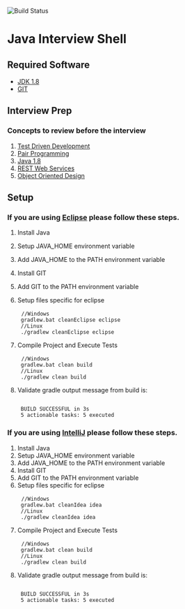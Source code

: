 ![Build Status](https://travis-ci.org/skatra/interview-java.svg?branch=master)
# Java Interview Shell
## Required Software
* [JDK 1.8](http://www.oracle.com/technetwork/java/javase/downloads/jdk8-downloads-2133151.html)
* [GIT](https://git-scm.com/downloads)

## Interview Prep
### Concepts to review before the interview
1. [Test Driven Development](http://butunclebob.com/ArticleS.UncleBob.TheThreeRulesOfTdd)
2. [Pair Programming](https://www.thoughtworks.com/insights/blog/effective-navigation-in-pair-programming)
3. [Java 1.8](http://www.oracle.com/technetwork/java/javase/8-whats-new-2157071.html)
4. [REST Web Services](https://www.thoughtworks.com/insights/blog/rest-api-design-resource-modeling)
5. [Object Oriented Design](http://butunclebob.com/ArticleS.UncleBob.PrinciplesOfOod)

## Setup
### If you are using [Eclipse](http://www.eclipse.org/downloads/packages/eclipse-ide-java-developers/neonr) please follow these steps.

1. Install Java
2. Setup JAVA_HOME environment variable
3. Add JAVA_HOME to the PATH environment variable
4. Install GIT
5. Add GIT to the PATH environment variable
6. Setup files specific for eclipse
   
   <pre>
    <code>//Windows 
    gradlew.bat cleanEclipse eclipse
    //Linux
    ./gradlew cleanEclipse eclipse</code>
   </pre>
7. Compile Project and Execute Tests
   <pre>
    <code>//Windows
    gradlew.bat clean build
    //Linux
    ./gradlew clean build</code>
   </pre>
8. Validate gradle output message from build is:
   <pre>
   <code>
    BUILD SUCCESSFUL in 3s
    5 actionable tasks: 5 executed</code>
   </pre>
   
### If you are using [IntelliJ](https://www.jetbrains.com/idea/) please follow these steps.

1. Install Java
2. Setup JAVA_HOME environment variable
3. Add JAVA_HOME to the PATH environment variable
4. Install GIT
5. Add GIT to the PATH environment variable
6. Setup files specific for eclipse
   <pre>
    <code>//Windows
    gradlew.bat cleanIdea idea
    //Linux
    ./gradlew cleanIdea idea</code>
   </pre>
7. Compile Project and Execute Tests
   <pre>
    <code>//Windows
    gradlew.bat clean build
    //Linux
    ./gradlew clean build</code>
   </pre>
8. Validate gradle output message from build is:
   <pre>
   <code>
    BUILD SUCCESSFUL in 3s
    5 actionable tasks: 5 executed</code>
   </pre>
